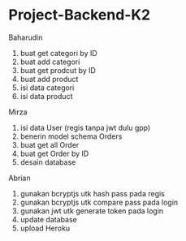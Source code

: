 # Project-Backend-K2

Baharudin
1. buat get categori by ID
2. buat add categori
3. buat get prodcut by ID
4. buat add product
5. isi data categori
6. isi data product

Mirza
1. isi data User (regis tanpa jwt dulu gpp)
2. benerin model schema Orders
3. buat get all Order
4. buat get Order by ID
5. desain database 

Abrian
1. gunakan bcryptjs utk hash pass pada regis
2. gunakan bcryptjs utk compare pass pada login
3. gunakan jwt utk generate token pada login
4. update database
5. upload Heroku



